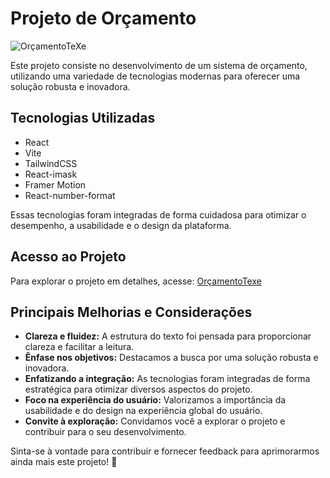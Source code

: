 # Projeto de Orçamento

<img src="link_para_a_imagem" alt="OrçamentoTeXe" style="max-width: 100%; height: auto;">

Este projeto consiste no desenvolvimento de um sistema de orçamento, utilizando uma variedade de tecnologias modernas para oferecer uma solução robusta e inovadora.

## Tecnologias Utilizadas

- React
- Vite
- TailwindCSS
- React-imask
- Framer Motion
- React-number-format

Essas tecnologias foram integradas de forma cuidadosa para otimizar o desempenho, a usabilidade e o design da plataforma.

## Acesso ao Projeto

Para explorar o projeto em detalhes, acesse: [OrçamentoTexe](https://orcamentotexe.surge.sh/)

## Principais Melhorias e Considerações

- **Clareza e fluidez:** A estrutura do texto foi pensada para proporcionar clareza e facilitar a leitura.
- **Ênfase nos objetivos:** Destacamos a busca por uma solução robusta e inovadora.
- **Enfatizando a integração:** As tecnologias foram integradas de forma estratégica para otimizar diversos aspectos do projeto.
- **Foco na experiência do usuário:** Valorizamos a importância da usabilidade e do design na experiência global do usuário.
- **Convite à exploração:** Convidamos você a explorar o projeto e contribuir para o seu desenvolvimento.

Sinta-se à vontade para contribuir e fornecer feedback para aprimorarmos ainda mais este projeto! 🚀
